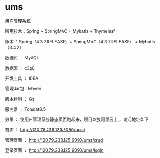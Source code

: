 # ums

用户管理系统

所用技术：Spring + SpringMVC + Mybatis + Thymeleaf 

版本 ：Spring（4.3.7.RELEASE）+ SpringMVC（4.3.7.RELEASE） + Mybatis（3.4.2）

数据库 ： MySQL

数据源 ： c3p0

开发工具 ： IDEA 

管理Jar包 : Maven

版本控制 ： Git

服务器 ： Tomcat8.5

效果 ： 使用户管理系统静态页面跑起来，项目以放阿里云上 ，访问地址如下

首页 ： http://120.79.238.125:9090/ums/

管理页面 ： http://120.79.238.125:9090/ums/crud

登录页面 ： http://120.79.238.125:9090/ums/login



